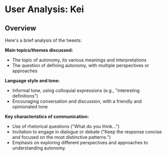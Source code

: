 # User Analysis: Kei

## Overview

Here's a brief analysis of the tweets:

**Main topics/themes discussed:**
- The topic of autonomy, its various meanings and interpretations
- The question of defining autonomy, with multiple perspectives or approaches

**Language style and tone:**
- Informal tone, using colloquial expressions (e.g., "interesting definitions")
- Encouraging conversation and discussion, with a friendly and opinionated tone

**Key characteristics of communication:**
- Use of rhetorical questions ("What do you think...")
- Invitation to engage in dialogue or debate ("Keep the response concise and focused on the most distinctive patterns.")
- Emphasis on exploring different perspectives and approaches to understanding autonomy.